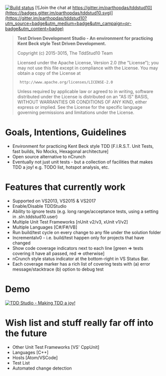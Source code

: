 ﻿[![Build status](https://ci.appveyor.com/api/projects/status/ustuq9veqf22qenb/branch/master?svg=true)](https://ci.appveyor.com/project/parthopdas/tddstud10/branch/master)
[![Join the chat at https://gitter.im/parthopdas/tddstud10](https://badges.gitter.im/parthopdas/tddstud10.svg)](https://gitter.im/parthopdas/tddstud10?utm_source=badge&utm_medium=badge&utm_campaign=pr-badge&utm_content=badge)

> **Test Driven Development Studio - An environment for practicing Kent Beck style Test Driven Development.**
>
>  Copyright (c) 2015-3015, The TddStud10 Team
>
>  Licensed under the Apache License, Version 2.0 (the "License");
>  you may not use this file except in compliance with the License.
>  You may obtain a copy of the License at
>
>      http://www.apache.org/licenses/LICENSE-2.0
>
>  Unless required by applicable law or agreed to in writing, software
>  distributed under the License is distributed on an "AS IS" BASIS,
>  WITHOUT WARRANTIES OR CONDITIONS OF ANY KIND, either express or implied.
>  See the License for the specific language governing permissions and
>  limitations under the License.

# Goals, Intentions, Guidelines

  - Environment for practicing Kent Beck style TDD [F.I.R.S.T. Unit Tests, fast builds, No Mocks, Hexagonal architecture]
  - Open source alternative to nCrunch
  - Eventually not just unit tests - but a collection of facilities that makes TDD a joy! e.g. TODO list, hotspot analysis, etc.

# Features that currently work 
  - Supported on VS2013, VS2015 & VS2017
  - Enable/Disable TDDStudio
  - Ability to ignore tests (e.g. long range/acceptance tests, using a setting in .sln.tddstud10.user)
  - Multiple Unit Test Frameworks [nUnit v2/v3, xUnit v1/v2]
  - Multiple Languages [C#/F#/VB]
  - Run build/test cycle on every change to any file under the solution folder
  - Incrementalv0 - i.e. build/test happen only for projects that have changed
  - Show code coverage indicators next to each line [green => tests covering it have all passed, red => otherwise]
  - nCrunch style status indicator at the bottom-right in VS Status Bar.
  - Each coverage marker has a rich list of covering tests with (a) error message/stacktrace (b) option to debug test

# Demo
  [![TDD Studio - Making TDD a joy!](http://img.youtube.com/vi/Bdo_Z-tj_T8/0.jpg)](https://www.youtube.com/watch?v=Bdo_Z-tj_T8 "TDD Studio - Making TDD a joy!")

# Wish list and stuff really far off into the future #
  - Other Unit Test Frameworks [VS' CppUnit] 
  - Languages [C++] 
  - Hosts [Atom/VSCode] 
  - Test List 
  - Automated change detection
